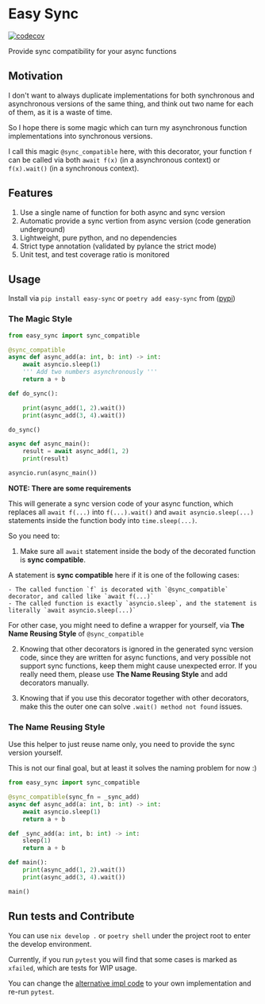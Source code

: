 Easy Sync
=========

[![codecov](https://codecov.io/github/luochen1990/easy-sync/graph/badge.svg?token=OBG1BWIKC2)](https://codecov.io/github/luochen1990/easy-sync)

Provide sync compatibility for your async functions

Motivation
----------

I don't want to always duplicate implementations for both synchronous and asynchronous versions of the same thing, and think out two name for each of them, as it is a waste of time.

So I hope there is some magic which can turn my asynchronous function implementations into synchronous versions.

I call this magic `@sync_compatible` here, with this decorator, your function `f` can be called via both `await f(x)` (in a asynchronous context) or `f(x).wait()` (in a synchronous context).


Features
--------

1. Use a single name of function for both async and sync version
2. Automatic provide a sync vertion from async version (code generation underground)
3. Lightweight, pure python, and no dependencies
4. Strict type annotation (validated by pylance the strict mode)
5. Unit test, and test coverage ratio is monitored

Usage
-----

Install via `pip install easy-sync` or `poetry add easy-sync` from ([pypi](https://pypi.org/project/easy-sync/))

### The Magic Style

```python
from easy_sync import sync_compatible

@sync_compatible
async def async_add(a: int, b: int) -> int:
    await asyncio.sleep(1)
    ''' Add two numbers asynchronously '''
    return a + b

def do_sync():

    print(async_add(1, 2).wait())
    print(async_add(3, 4).wait())

do_sync()

async def async_main():
    result = await async_add(1, 2)
    print(result)

asyncio.run(async_main())
```

**NOTE: There are some requirements**

This will generate a sync version code of your async function, which replaces all `await f(...)` into `f(...).wait()` and `await asyncio.sleep(...)` statements inside the function body into `time.sleep(...)`.

So you need to:

1. Make sure all `await` statement inside the body of the decorated function is **sync compatible**.

A statement is **sync compatible** here if it is one of the following cases:

    - The called function `f` is decorated with `@sync_compatible` decorator, and called like `await f(...)`
    - The called function is exactly `asyncio.sleep`, and the statement is literally `await asyncio.sleep(...)`

For other case, you might need to define a wrapper for yourself, via **The Name Reusing Style** of `@sync_compatible`

2. Knowing that other decorators is ignored in the generated sync version code, since they are written for async functions, and very possible not support sync functions, keep them might cause unexpected error. If you really need them, please use **The Name Reusing Style** and add decorators manually.

3. Knowing that if you use this decorator together with other decorators, make this the outer one can solve `.wait() method not found` issues.


### The Name Reusing Style

Use this helper to just reuse name only, you need to provide the sync version yourself.

This is not our final goal, but at least it solves the naming problem for now :)

```python
from easy_sync import sync_compatible

@sync_compatible(sync_fn = _sync_add)
async def async_add(a: int, b: int) -> int:
    await asyncio.sleep(1)
    return a + b

def _sync_add(a: int, b: int) -> int:
    sleep(1)
    return a + b

def main():
    print(async_add(1, 2).wait())
    print(async_add(3, 4).wait())

main()
```


Run tests and Contribute
------------------------

You can use `nix develop .` or `poetry shell` under the project root to enter the develop environment.

Currently, if you run `pytest` you will find that some cases is marked as `xfailed`, which are tests for WIP usage.

You can change the [alternative impl code](/test/asyncer_impl/test_asyncer_impl.py) to your own implementation and re-run `pytest`.
